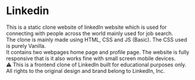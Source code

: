 # Linkedin

This is a static clone website of linkedIn website which is used for connecting with people across the world mainly used for job search.<br>
The clone is mainly made using HTML, CSS and JS (Basic). The CSS used is purely Vanilla.<br>
It contains two webpages home page and profile page. The website is fully responsive that is it also works fine with small screen mobile devices.<br>
⚠️ This is a frontend clone of LinkedIn built for educational purposes only.<br>
All rights to the original design and brand belong to LinkedIn, Inc.

